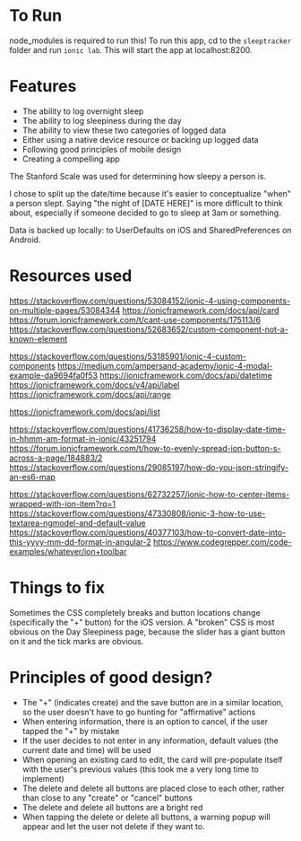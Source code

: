 # To Run
node_modules is required to run this! 
To run this app, cd to the `sleeptracker` folder and run `ionic lab`. This will start the app at localhost:8200.


# Features
- The ability to log overnight sleep
- The ability to log sleepiness during the day
- The ability to view these two categories of logged data
- Either using a native device resource or backing up logged data
- Following good principles of mobile design
- Creating a compelling app

The Stanford Scale was used for determining how sleepy a person is.

I chose to split up the date/time because it's easier to conceptualize "when" a person slept. Saying
"the night of [DATE HERE]" is more difficult to think about, especially if someone decided
to go to sleep at 3am or something.

Data is backed up locally: to UserDefaults on iOS and SharedPreferences on Android.

# Resources used
https://stackoverflow.com/questions/53084152/ionic-4-using-components-on-multiple-pages/53084344
https://ionicframework.com/docs/api/card
https://forum.ionicframework.com/t/cant-use-components/175113/6
https://stackoverflow.com/questions/52683652/custom-component-not-a-known-element

https://stackoverflow.com/questions/53185901/ionic-4-custom-components
https://medium.com/ampersand-academy/ionic-4-modal-example-da9694fa0f53
https://ionicframework.com/docs/api/datetime
https://ionicframework.com/docs/v4/api/label
https://ionicframework.com/docs/api/range

https://ionicframework.com/docs/api/list

https://stackoverflow.com/questions/41736258/how-to-display-date-time-in-hhmm-am-format-in-ionic/43251794
https://forum.ionicframework.com/t/how-to-evenly-spread-ion-button-s-across-a-page/184883/2
https://stackoverflow.com/questions/29085197/how-do-you-json-stringify-an-es6-map

https://stackoverflow.com/questions/62732257/ionic-how-to-center-items-wrapped-with-ion-item?rq=1
https://stackoverflow.com/questions/47330808/ionic-3-how-to-use-textarea-ngmodel-and-default-value 
https://stackoverflow.com/questions/40377103/how-to-convert-date-into-this-yyyy-mm-dd-format-in-angular-2
https://www.codegrepper.com/code-examples/whatever/ion+toolbar



# Things to fix
Sometimes the CSS completely breaks and button locations change (specifically the "+" button) for the iOS version.
A "broken" CSS is most obvious on the Day Sleepiness page, because the slider has a giant button on it
and the tick marks are obvious.





# Principles of good design?
- The "+" (indicates create) and the save button are in a similar location, so the user doesn't have to go hunting for "affirmative" actions
- When entering information, there is an option to cancel, if the user tapped the "+" by mistake
- If the user decides to not enter in any information, default values (the current date and time) will be used
- When opening an existing card to edit, the card will pre-populate itself with the user's previous values (this took me a very long time to implement)
- The delete and delete all buttons are placed close to each other, rather than close to any "create" or "cancel" buttons
- The delete and delete all buttons are a bright red 
- When tapping the delete or delete all buttons, a warning popup will appear and let the user not delete if they want to.
